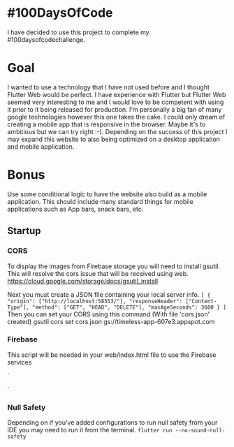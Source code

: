#  #100DaysOfCode

I have decided to use this project to complete my #100daysofcodechallenge.

# Goal

I wanted to use a technology that I have not used before and I thought Flutter Web would be perfect. I have experience with Flutter but Flutter Web seemed very interesting to me and I would love to be competent with using it prior to it being released for production. I'm personally a big fan of many google technologies however this one takes the cake. I could only dream of creating a mobile app that is responsive in the browser. Maybe it's to ambitious but we can try right :-). Depending on the success of this project I may expand this website to also being optimized on a desktop application and mobile application.

# Bonus

Use some conditional logic to have the website also build as a mobile application. This should include many standard things for mobile applications such as App bars, snack bars, etc.

## Startup

### CORS
To display the images from Firebase storage you will need to install gsutil. This will resolve the cors issue that will be received using web.
https://cloud.google.com/storage/docs/gsutil_install

Next you must create a JSON file containing your local server info.
`
[
    {
      "origin": ["http://localhost:58553/"],
      "responseHeader": ["Content-Type"],
      "method": ["GET", "HEAD", "DELETE"],
      "maxAgeSeconds": 3600
    }
]
`
Then you can set your CORS using this command (With file 'cors.json' created)
gsutil cors set cors.json gs://timeless-app-607e3.appspot.com

### Firebase

This script will be needed in your web/index.html file to use the Firebase services

`
  <script src="https://www.gstatic.com/firebasejs/7.20.0/firebase-app.js"></script>
  <script src="http://www.gstatic.com/firebasejs/8.3.1/firebase-analytics.js"></script>
  <script src="https://www.gstatic.com/firebasejs/8.3.1/firebase-storage.js"></script>
  <script src="http://www.gstatic.com/firebasejs/7.20.0/firebase-firestore.js"></script>
  <!-- The core Firebase JS SDK is always required and must be listed first -->
  
  <!-- TODO: Add SDKs for Firebase products that you want to use
         https://firebase.google.com/docs/web/setup#available-libraries -->
  
  <script>
    // Your web app's Firebase configuration
    // For Firebase JS SDK v7.20.0 and later, measurementId is optional
    var firebaseConfig = {
      apiKey: "API-KEY",
      authDomain: "AUTH-DOMAIN",
      projectId: "PROJECT-ID",
      storageBucket: "STORAGE-BUCKET",
      messagingSenderId: "MESSAGING-SENDER-ID",
      appId: "APP-ID",
      measurementId: "MEASUREMENT-ID"
    };
    // Initialize Firebase
    firebase.initializeApp(firebaseConfig);
      // firebase.analytics();
  </script>
`

### Null Safety
Depending on if you've added configurations to run null safety from your IDE you may need to run it from the terminal.
`flutter run --no-sound-null-safety`
